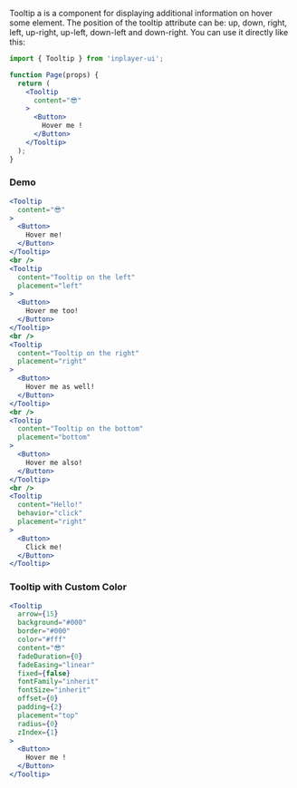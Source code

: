 Tooltip a is a component for displaying additional information on hover some element. The position of the tooltip attribute can be: up, down, right, left, up-right, up-left, down-left and down-right. You can use it directly like this:

```jsx static
import { Tooltip } from 'inplayer-ui';

function Page(props) {
  return (
    <Tooltip
      content="😎"
    >
      <Button>
        Hover me !
      </Button>
    </Tooltip>
  );
}
```

### Demo

```jsx
<Tooltip
  content="😎"
>
  <Button>
    Hover me!
  </Button>
</Tooltip>
<br />
<Tooltip
  content="Tooltip on the left"
  placement="left"
>
  <Button>
    Hover me too!
  </Button>
</Tooltip>
<br />
<Tooltip
  content="Tooltip on the right"
  placement="right"
>
  <Button>
    Hover me as well!
  </Button>
</Tooltip>
<br />
<Tooltip
  content="Tooltip on the bottom"
  placement="bottom"
>
  <Button>
    Hover me also!
  </Button>
</Tooltip>
<br />
<Tooltip
  content="Hello!"
  behavior="click"
  placement="right"
>
  <Button>
    Click me!
  </Button>
</Tooltip>
```

### Tooltip with Custom Color

```jsx
<Tooltip
  arrow={15}
  background="#000"
  border="#000"
  color="#fff"
  content="😎"
  fadeDuration={0}
  fadeEasing="linear"
  fixed={false}
  fontFamily="inherit"
  fontSize="inherit"
  offset={0}
  padding={2}
  placement="top"
  radius={0}
  zIndex={1}
>
  <Button>
    Hover me !
  </Button>
</Tooltip>
```
